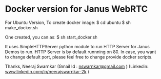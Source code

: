 Docker version for Janus WebRTC
===============================

For Ubuntu Version, 
To create docker image:
$ cd ubuntu
$ sh make_docker.sh

One created, you can as:
$ sh start_docker.sh


It uses SimpleHTTPServer python module to run HTTP Server for Janus Demos to run.
HTTP Server is by default runnning on 80.
In case, you want to change default port, please feel free to change provide 
docker scripts.

Thanks,
Neeraj Swarnkar
(Gmail Id : nswarnkar@gmail.com ) 
(Linkedin: www.linkedin.com/in/neerajswarnkar-2k )

